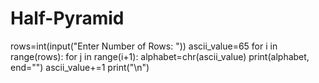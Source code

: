 # Half-Pyramid

rows=int(input("Enter Number of Rows: "))
ascii_value=65
for i in range(rows):
    for j in range(i+1):
        alphabet=chr(ascii_value)
        print(alphabet, end="")
    ascii_value+=1
    print("\n")
